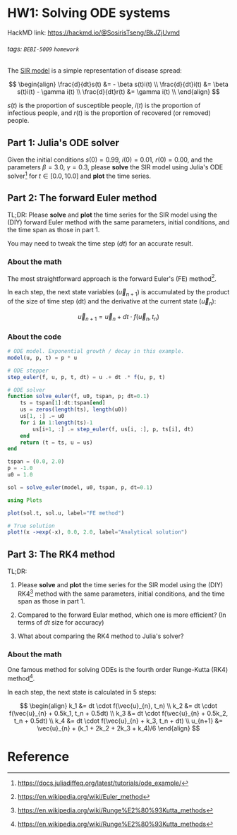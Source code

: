 # HW1: Solving ODE systems

HackMD link: <https://hackmd.io/@SosirisTseng/BkJZjUvmd>

###### tags: `BEBI-5009` `homework`

The [SIR model](https://www.maa.org/press/periodicals/loci/joma/the-sir-model-for-spread-of-disease-the-differential-equation-model) is a simple representation of disease spread:

$$
\begin{align}
\frac{d}{dt}s(t) &= - \beta s(t)i(t)  \\
\frac{d}{dt}i(t) &= \beta s(t)i(t)  - \gamma i(t)  \\
\frac{d}{dt}r(t) &= \gamma i(t)  \\
\end{align}
$$

$s(t)$ is the proportion of susceptible people, $i(t)$ is the proportion of infectious people, and $r(t)$ is the proportion of recovered (or removed) people.

## Part 1: Julia's ODE solver

Given the initial conditions $s(0)=0.99$, $i(0)=0.01$, $r(0)=0.00$, and the parameters $\beta=3.0$, $\gamma=0.3$, please **solve** the SIR model using Julia's ODE solver[^DiffEq] for $t \in [0.0, 10.0]$ and **plot** the time series.

## Part 2: The forward Euler method

TL;DR: Please **solve** and **plot** the time series for the SIR model using the (DIY) forward Euler method with the same parameters, initial conditions, and the time span as those in part 1. 

You may need to tweak the time step ($dt$) for an accurate result.

### About the math

The most straightforward approach is the forward Euler's (FE) method[^Euler].

In each step, the next state variables ($\vec{u}_{n+1}$) is accumulated by the product of the size of time step (dt) and the derivative at the current state ($\vec{u}_{n}$):

$$ 
\vec{u}_{n+1} = \vec{u}_{n} + dt \cdot f(\vec{u}_{n}, t_{n})
$$

### About the code

```julia
# ODE model. Exponential growth / decay in this example.
model(u, p, t) = p * u

# ODE stepper
step_euler(f, u, p, t, dt) = u .+ dt .* f(u, p, t)

# ODE solver
function solve_euler(f, u0, tspan, p; dt=0.1)
    ts = tspan[1]:dt:tspan[end]
    us = zeros(length(ts), length(u0))
    us[1, :] .= u0
    for i in 1:length(ts)-1
        us[i+1, :] .= step_euler(f, us[i, :], p, ts[i], dt)
    end
    return (t = ts, u = us)
end

tspan = (0.0, 2.0)
p = -1.0
u0 = 1.0

sol = solve_euler(model, u0, tspan, p, dt=0.1)

using Plots

plot(sol.t, sol.u, label="FE method")

# True solution
plot!(x ->exp(-x), 0.0, 2.0, label="Analytical solution")
```

## Part 3: The RK4 method

TL;DR: 
1. Please **solve** and **plot** the time series for the SIR model using the (DIY) RK4[^RK4] method with the same parameters, initial conditions, and the time span as those in part 1.

2. Compared to the forward Eular method, which one is more efficient? (In terms of $dt$ size for accuracy) 
3. What about comparing the RK4 method to Julia's solver?

### About the math

One famous method for solving ODEs is the fourth order Runge-Kutta (RK4) method[^RK4].

In each step, the next state is calculated in 5 steps:

$$
\begin{align}
k_1 &= dt \cdot f(\vec{u}_{n}, t_n)  \\
k_2 &= dt \cdot f(\vec{u}_{n} + 0.5k_1, t_n + 0.5dt)  \\
k_3 &= dt \cdot f(\vec{u}_{n} + 0.5k_2, t_n + 0.5dt)  \\
k_4 &= dt \cdot f(\vec{u}_{n} + k_3, t_n + dt)  \\
u_{n+1} &= \vec{u}_{n} + (k_1 + 2k_2 + 2k_3 + k_4)/6
\end{align}
$$


# Reference

[^DiffEq]: https://docs.juliadiffeq.org/latest/tutorials/ode_example/
[^RK4]: https://en.wikipedia.org/wiki/Runge%E2%80%93Kutta_methods
[^Euler]: https://en.wikipedia.org/wiki/Euler_method